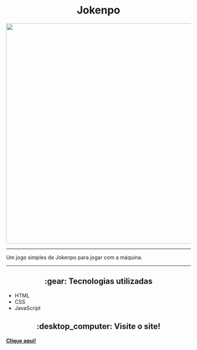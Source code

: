 <h1 align="center"> Jokenpo </h1>
<p align="center">
  <img width="600px" src="https://github.com/gaabssantos/jokenpo/assets/114118591/0ad76f7e-b6a5-440e-b04f-d611d5f5513f">
</p>
<hr>
<p> Um jogo simples de Jokenpo para jogar com a máquina. </p>
<hr>
<h2 align="center"> :gear: Tecnologias utilizadas </h2>
<ul>
  <li>HTML</li>
  <li>CSS</li>
  <li>JavaScript</li>
</ul>
<h2 align="center"> :desktop_computer: Visite o site! </h2>
<p><strong><a href="https://jokenpo-the-game.netlify.app/">Clique aqui!</a></strong></p>
